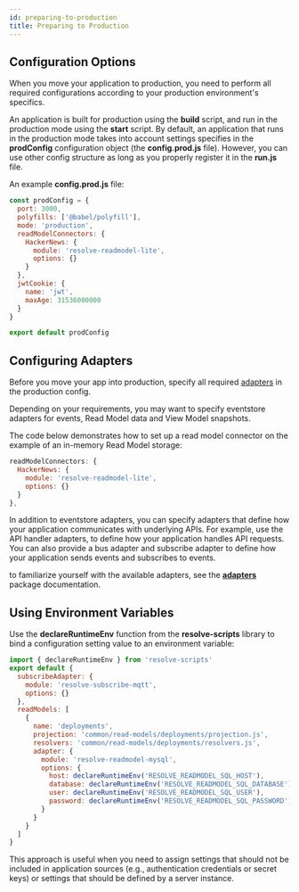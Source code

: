 ```yaml
---
id: preparing-to-production
title: Preparing to Production
---
```


## Configuration Options

When you move your application to production, you need to perform all required configurations according to your production environment's specifics.

An application is built for production using the **build** script, and run in the production mode using the **start** script. By default, an application that runs in the production mode takes into account settings specifies in the **prodConfig** configuration object (the **config.prod.js** file). However, you can use other config structure as long as you properly register it in the **run.js** file.

An example **config.prod.js** file:

<!-- prettier-ignore-start -->

[embedmd]:# (../examples/hacker-news/config.prod.js /^/ /\n$/)
```js
const prodConfig = {
  port: 3000,
  polyfills: ['@babel/polyfill'],
  mode: 'production',
  readModelConnectors: {
    HackerNews: {
      module: 'resolve-readmodel-lite',
      options: {}
    }
  },
  jwtCookie: {
    name: 'jwt',
    maxAge: 31536000000
  }
}

export default prodConfig
```

<!-- prettier-ignore-end -->

## Configuring Adapters

Before you move your app into production, specify all required [adapters](advanced-techniques.md#adapters) in the production config.

Depending on your requirements, you may want to specify eventstore adapters for events, Read Model data and View Model snapshots.

The code below demonstrates how to set up a read model connector on the example of an in-memory Read Model storage:

<!-- prettier-ignore-start -->

[embedmd]:# (../examples/hacker-news/config.prod.js /readModelConnectors/ /\},/)
```js
readModelConnectors: {
  HackerNews: {
    module: 'resolve-readmodel-lite',
    options: {}
  }
},
```

<!-- prettier-ignore-end -->

In addition to eventstore adapters, you can specify adapters that define how your application communicates with underlying APIs. For example, use the API handler adapters, to define how your application handles API requests.
You can also provide a bus adapter and subscribe adapter to define how your application sends events and subscribes to events.

to familiarize yourself with the available adapters, see the **[adapters](https://github.com/reimagined/resolve/tree/master/packages/adapters)** package documentation.

## Using Environment Variables

Use the **declareRuntimeEnv** function from the **resolve-scripts** library to bind a configuration setting value to an environment variable:

```js
import { declareRuntimeEnv } from 'resolve-scripts'
export default {
  subscribeAdapter: {
    module: 'resolve-subscribe-mqtt',
    options: {}
  },
  readModels: [
    {
      name: 'deployments',
      projection: 'common/read-models/deployments/projection.js',
      resolvers: 'common/read-models/deployments/resolvers.js',
      adapter: {
        module: 'resolve-readmodel-mysql',
        options: {
          host: declareRuntimeEnv('RESOLVE_READMODEL_SQL_HOST'),
          database: declareRuntimeEnv('RESOLVE_READMODEL_SQL_DATABASE'),
          user: declareRuntimeEnv('RESOLVE_READMODEL_SQL_USER'),
          password: declareRuntimeEnv('RESOLVE_READMODEL_SQL_PASSWORD')
        }
      }
    }
  ]
}
```

This approach is useful when you need to assign settings that should not be included in application sources (e.g., authentication credentials or secret keys) or settings that should be defined by a server instance.
